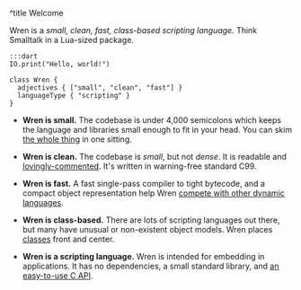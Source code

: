 ^title Welcome

Wren is a *small, clean, fast, class-based scripting language.* Think Smalltalk
in a Lua-sized package.

    :::dart
    IO.print("Hello, world!")

    class Wren {
      adjectives { ["small", "clean", "fast"] }
      languageType { "scripting" }
    }

 *  **Wren is small.** The codebase is under 4,000 semicolons which keeps the
    language and libraries small enough to fit in your head. You can skim
    [the whole thing][src] in one sitting.

 *  **Wren is clean.** The codebase is *small*, but not *dense*. It is readable
    and [lovingly-commented][nan]. It's written in warning-free standard C99.

 *  **Wren is fast.** A fast single-pass compiler to tight bytecode, and a
    compact object representation help Wren [compete with other dynamic
    languages][perf].

 *  **Wren is class-based.** There are lots of scripting languages out there,
    but many have unusual or non-existent object models. Wren places
    [classes][] front and center.

 *  **Wren is a scripting language.** Wren is intended for embedding in
    applications. It has no dependencies, a small standard library,
    and [an easy-to-use C API][embedding].

[src]: https://github.com/munificent/wren/tree/master/src
[nan]: https://github.com/munificent/wren/blob/46c1ba92492e9257aba6418403161072d640cb29/src/wren_value.h#L378-L433
[perf]: performance.html
[classes]: classes.html
[embedding]: embedding-api.html
